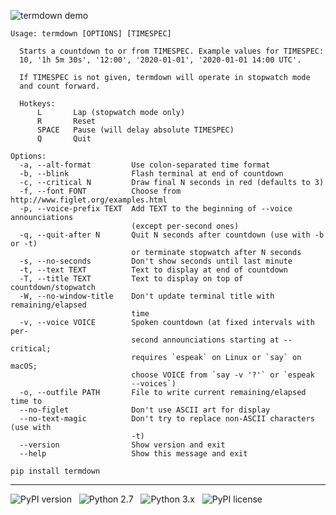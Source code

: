 ![termdown demo](/termdown.gif?raw=true)

```
Usage: termdown [OPTIONS] [TIMESPEC]

  Starts a countdown to or from TIMESPEC. Example values for TIMESPEC:
  10, '1h 5m 30s', '12:00', '2020-01-01', '2020-01-01 14:00 UTC'.

  If TIMESPEC is not given, termdown will operate in stopwatch mode
  and count forward.

  Hotkeys:
      L       Lap (stopwatch mode only)
      R       Reset
      SPACE   Pause (will delay absolute TIMESPEC)
      Q       Quit

Options:
  -a, --alt-format         Use colon-separated time format
  -b, --blink              Flash terminal at end of countdown
  -c, --critical N         Draw final N seconds in red (defaults to 3)
  -f, --font FONT          Choose from http://www.figlet.org/examples.html
  -p, --voice-prefix TEXT  Add TEXT to the beginning of --voice announciations
                           (except per-second ones)
  -q, --quit-after N       Quit N seconds after countdown (use with -b or -t)
                           or terminate stopwatch after N seconds
  -s, --no-seconds         Don't show seconds until last minute
  -t, --text TEXT          Text to display at end of countdown
  -T, --title TEXT         Text to display on top of countdown/stopwatch
  -W, --no-window-title    Don't update terminal title with remaining/elapsed
                           time
  -v, --voice VOICE        Spoken countdown (at fixed intervals with per-
                           second announciations starting at --critical;
                           requires `espeak` on Linux or `say` on macOS;
                           choose VOICE from `say -v '?'` or `espeak
                           --voices`)
  -o, --outfile PATH       File to write current remaining/elapsed time to
  --no-figlet              Don't use ASCII art for display
  --no-text-magic          Don't try to replace non-ASCII characters (use with
                           -t)
  --version                Show version and exit
  --help                   Show this message and exit
```

```
pip install termdown
```

------------------------------------------------------------------------

![PyPI version](http://img.shields.io/pypi/v/termdown.svg) &nbsp; ![Python 2.7](http://img.shields.io/badge/Python-2.7-green.svg) &nbsp; ![Python 3.x](http://img.shields.io/badge/Python-3.x-green.svg) &nbsp; ![PyPI license](http://img.shields.io/badge/License-GPLv3-red.svg)
